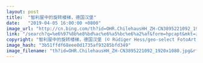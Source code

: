 ```yaml
---
layout: post
title:  "智利屋中的旋转楼梯，德国汉堡"
date:   "2019-04-05 16:00:00 +0800"
image_url: "http://cn.bing.com/th?id=OHR.ChilehausHH_ZH-CN3895221092_1920x1080.jpg&rf=LaDigue_1920x1080.jpg&pid=hp"
link: "/search?q=%e6%97%8b%e8%bd%ac%e6%a5%bc%e6%a2%af&form=hpcapt&mkt=zh-cn"
copyright: "智利屋中的旋转楼梯，德国汉堡 (© Rüdiger Hess/geo-select FotoArt)"
image_hash: "3b51ffdf68eee0d1735af93285bfd349"
image_filename: "th?id=OHR.ChilehausHH_ZH-CN3895221092_1920x1080.jpg&rf=LaDigue_1920x1080.jpg&pid=hp"
---
```


